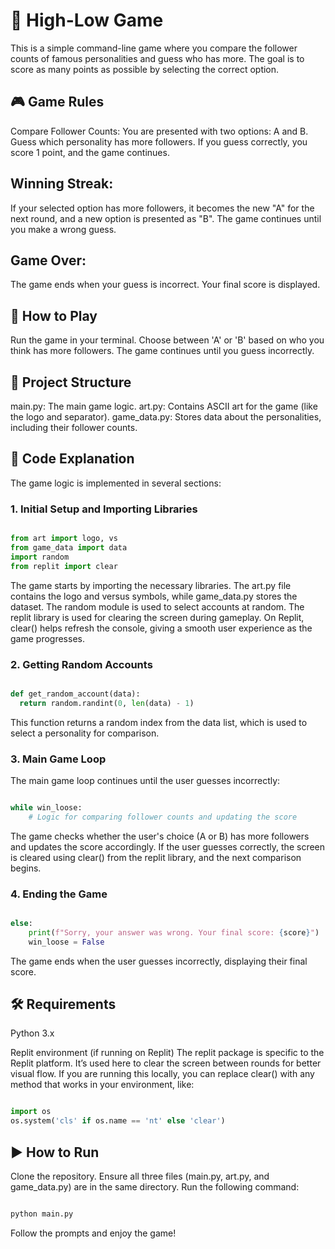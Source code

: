 # 🥇 High-Low Game
This is a simple command-line game where you compare the follower counts of famous personalities and guess who has more. The goal is to score as many points as possible by selecting the correct option.

## 🎮 Game Rules
Compare Follower Counts:
You are presented with two options: A and B. Guess which personality has more followers. If you guess correctly, you score 1 point, and the game continues.

## Winning Streak:
If your selected option has more followers, it becomes the new "A" for the next round, and a new option is presented as "B". The game continues until you make a wrong guess.

## Game Over:
The game ends when your guess is incorrect. Your final score is displayed.

## 🚀 How to Play
Run the game in your terminal.
Choose between 'A' or 'B' based on who you think has more followers.
The game continues until you guess incorrectly.
## 📁 Project Structure
main.py: The main game logic.
art.py: Contains ASCII art for the game (like the logo and separator).
game_data.py: Stores data about the personalities, including their follower counts.
## 🧠 Code Explanation
The game logic is implemented in several sections:

### 1. Initial Setup and Importing Libraries
```python

from art import logo, vs
from game_data import data
import random
from replit import clear

```

The game starts by importing the necessary libraries. The art.py file contains the logo and versus symbols, while game_data.py stores the dataset.
The random module is used to select accounts at random.
The replit library is used for clearing the screen during gameplay. On Replit, clear() helps refresh the console, giving a smooth user experience as the game progresses.
### 2. Getting Random Accounts
```python

def get_random_account(data):
  return random.randint(0, len(data) - 1)
```
This function returns a random index from the data list, which is used to select a personality for comparison.
### 3. Main Game Loop
The main game loop continues until the user guesses incorrectly:

```python

while win_loose:
    # Logic for comparing follower counts and updating the score
```
The game checks whether the user's choice (A or B) has more followers and updates the score accordingly.
If the user guesses correctly, the screen is cleared using clear() from the replit library, and the next comparison begins.
### 4. Ending the Game
```python

else:
    print(f"Sorry, your answer was wrong. Your final score: {score}")
    win_loose = False
```

The game ends when the user guesses incorrectly, displaying their final score.
## 🛠️ Requirements
Python 3.x

Replit environment (if running on Replit)
The replit package is specific to the Replit platform. It’s used here to clear the screen between rounds for better visual flow. If you are running this locally, you can replace clear() with any method that works in your environment, like:

```python

import os
os.system('cls' if os.name == 'nt' else 'clear')

```
## ▶️ How to Run
Clone the repository.
Ensure all three files (main.py, art.py, and game_data.py) are in the same directory.
Run the following command:
```bash

python main.py
```
Follow the prompts and enjoy the game!
